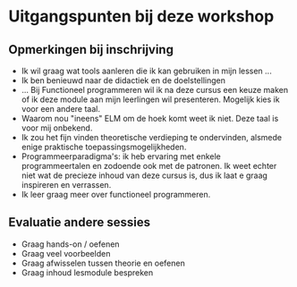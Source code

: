 # Uitgangspunten bij deze workshop

## Opmerkingen bij inschrijving

+ Ik wil graag wat tools aanleren die ik kan gebruiken in mijn lessen ...
+ Ik ben benieuwd naar de didactiek en de doelstellingen
+ ... Bij Functioneel programmeren wil ik na deze cursus een keuze maken of ik deze module aan mijn leerlingen wil presenteren. Mogelijk kies ik voor een andere taal.
+ Waarom nou "ineens" ELM om de hoek komt weet ik niet. Deze taal is voor mij onbekend.
+ Ik zou het fijn vinden theoretische verdieping te ondervinden, alsmede enige praktische toepassingsmogelijkheden.
+  Programmeerparadigma's: ik heb ervaring met enkele programmeertalen en zodoende ook met de patronen. Ik weet echter niet wat de precieze inhoud van deze cursus is, dus ik laat e graag inspireren en verrassen.
+ Ik leer graag meer over functioneel programmeren.

## Evaluatie andere sessies

+ Graag hands-on / oefenen
+ Graag veel voorbeelden
+ Graag afwisselen tussen theorie en oefenen
+ Graag inhoud lesmodule bespreken
